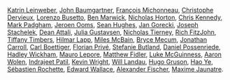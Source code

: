 [Katrin Leinweber](https://github.com/katrinleinweber), [John Baumgartner](https://github.com/johnbaums), [François Michonneau](https://github.com/fmichonneau), [Christophe Dervieux](https://github.com/cderv), [Lorenzo Busetto](https://github.com/lbusett), [Ben Marwick](https://github.com/benmarwick), [Nicholas Horton](https://github.com/nicholasjhorton), [Chris Kennedy](https://github.com/ck37), [Mark Padgham](https://github.com/mpadge), [Jeroen Ooms](https://github.com/jeroen), [Sean Hughes](https://github.com/seaaan), [Jan Gorecki](https://github.com/jangorecki), [Joseph Stachelek](https://github.com/jsta), [Dean Attali](https://github.com/daattali), [Julia Gustavsen](https://github.com/jooolia), [Nicholas Tierney](https://github.com/njtierney), [Rich FitzJohn](https://github.com/richfitz), [Tiffany Timbers](https://github.com/ttimbers), [Hilmar Lapp](https://github.com/hlapp), [Miles McBain](https://github.com/milesmcbain), [Bryce Mecum](https://github.com/amoeba), [Jonathan Carroll](https://github.com/jonocarroll/), [Carl Boettiger](https://github.com/cboettig/), [Florian Privé](https://github.com/privefl), [Stefanie Butland](https://github.com/stefaniebutland), [Daniel Possenriede](https://github.com/dpprdan/), [Hadley Wickham](https://github.com/hadley/), [Mauro Lepore](https://github.com/maurolepore/), [Matthew Fidler](https://github.com/mattfidler), [Luke McGuinness](https://github.com/mcguinlu), [Aaron Wolen](https://github.com/aaronwolen), [Indrajeet Patil](https://github.com/IndrajeetPatil), [Kevin Wright](https://github.com/kwstat), [Will Landau](https://github.com/wlandau), [Hugo Gruson](https://github.com/Bisaloo),
[Hao Ye](https://github.com/ha0ye),
[Sébastien Rochette](https://github.com/statnmap),
[Edward Wallace](https://github.com/ewallace/),
[Alexander Fischer](https://github.com/s3alfisc/),
[Maxime Jaunatre](https://github.com/gowachin).
